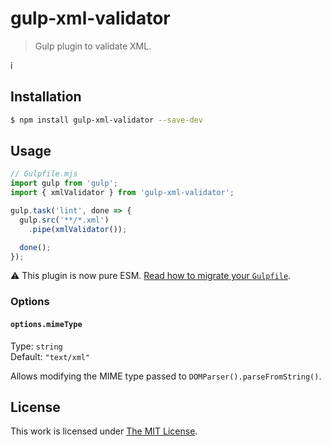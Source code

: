 # gulp-xml-validator

> Gulp plugin to validate XML.

i

## Installation

```sh
$ npm install gulp-xml-validator --save-dev
```

## Usage

```js
// Gulpfile.mjs
import gulp from 'gulp';
import { xmlValidator } from 'gulp-xml-validator';

gulp.task('lint', done => {
  gulp.src('**/*.xml')
    .pipe(xmlValidator());

  done();
});
```

:warning: This plugin is now pure ESM. [Read how to migrate your `Gulpfile`](https://gist.github.com/noraj/007a943dc781dc8dd3198a29205bae04).

### Options

#### `options.mimeType`

Type: `string`  
Default: `"text/xml"`

Allows modifying the MIME type passed to `DOMParser().parseFromString()`.

## License

This work is licensed under [The MIT License](https://opensource.org/licenses/MIT).
